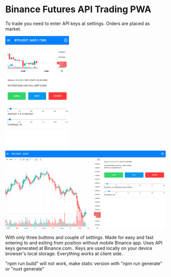# Binance Futures API Trading PWA
To trade you need to enter API keys at settings. Orders are placed as market. 

<img src="https://github.com/mpuz/BINBUTT/raw/master/beatcoin.io.png" alt="UI" width="200"/>
<img src="https://github.com/mpuz/BINBUTT/raw/master/beatcoin.io_desk.png" alt="UI" width="729"/>

With only three buttons and couple of settings. Made for easy and fast entering to and exiting from position without mobile Binance app. Uses API keys generated at Binance.com.. Keys are used locally on your device browser's local storage. Everything works at client side.

<!-- Websocket connection used for BTCUSDT price ticker. In order to work in browser it needs some modification. And you will have to do it after any "npm i" command reinstalling binance-api-node module. Comment the following lines in the node_modules/binance-api-node/dist/open-websocket.js

```
...
var _default = function _default(url) {
  var rws = new _reconnectingWebsocket.default(url, [], {
    //WebSocket: _ws.default,
    connectionTimeout: 4e3,
    debug: false,
    maxReconnectionDelay: 10e3,
    maxRetries: Infinity,
    minReconnectionDelay: 4e3
  });

  var pong = function pong() {
    return rws._ws.pong(function () {
      return null;
    });
  };

  // rws.addEventListener('open', function () {
  //   rws._ws.on('ping', pong);
  // });
  return rws;
```
otherwise websocket connection will not work. -->


"npm run build" will not work, make static version  with "npm run generate" or "nuxt generate"

> 


